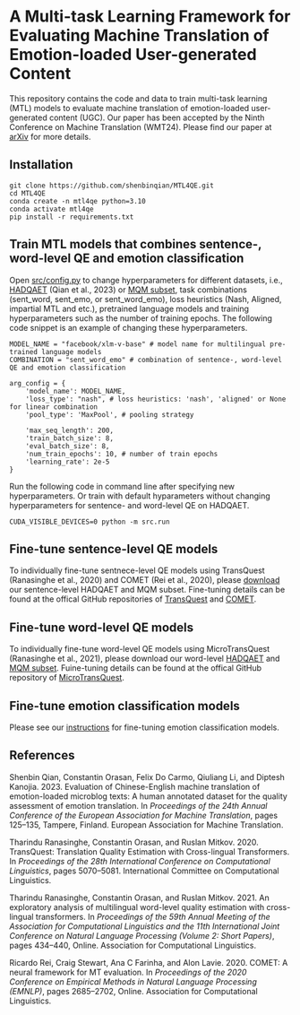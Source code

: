 # A Multi-task Learning Framework for Evaluating Machine Translation of Emotion-loaded User-generated Content
This repository contains the code and data to train multi-task learning (MTL) models to evaluate machine translation of emotion-loaded user-generated content (UGC). Our paper has been accepted by the Ninth Conference on Machine Translation (WMT24). Please find our paper at [arXiv](https://arxiv.org/abs/2410.03277) for more details. 


## Installation

```
git clone https://github.com/shenbinqian/MTL4QE.git
cd MTL4QE
conda create -n mtl4qe python=3.10
conda activate mtl4qe
pip install -r requirements.txt
```

## Train MTL models that combines sentence-, word-level QE and emotion classification

Open [src/config.py](https://github.com/shenbinqian/MTL4QE/blob/main/src/config.py) to change hyperparameters for different datasets, i.e., [HADQAET](https://github.com/shenbinqian/MTL4QE/tree/main/data/HADQAET) (Qian et al., 2023) or [MQM subset](https://github.com/shenbinqian/MTL4QE/tree/main/data/MQM_subset), task combinations (sent_word, sent_emo, or sent_word_emo), loss heuristics (Nash, Aligned, impartial MTL and etc.), pretrained language models and training hyperparameters such as the number of training epochs. The following code snippet is an example of changing these hyperparameters. 

```
MODEL_NAME = "facebook/xlm-v-base" # model name for multilingual pre-trained language models
COMBINATION = "sent_word_emo" # combination of sentence-, word-level QE and emotion classification

arg_config = {
    'model_name': MODEL_NAME,
    'loss_type': "nash", # loss heuristics: 'nash', 'aligned' or None for linear combination 
    'pool_type': 'MaxPool', # pooling strategy

    'max_seq_length': 200,
    'train_batch_size': 8,
    'eval_batch_size': 8,
    'num_train_epochs': 10, # number of train epochs
    'learning_rate': 2e-5
}
```

Run the following code in command line after specifying new hyperparameters. Or train with default hyparameters without changing hyperparameters for sentence- and word-level QE on HADQAET.

```
CUDA_VISIBLE_DEVICES=0 python -m src.run
```

## Fine-tune sentence-level QE models

To individually fine-tune sentnece-level QE models using TransQuest (Ranasinghe et al., 2020) and COMET (Rei et al., 2020), please [download](https://github.com/shenbinqian/MTL4QE/tree/main/data/ft_sent-level) our sentence-level HADQAET and MQM subset. Fine-tuning details can be found at the offical GitHub repositories of [TransQuest](https://github.com/TharinduDR/TransQuest) and [COMET](https://github.com/Unbabel/COMET).


## Fine-tune word-level QE models

To individually fine-tune word-level QE models using MicroTransQuest (Ranasinghe et al., 2021), please download our word-level [HADQAET](https://github.com/shenbinqian/MTL4QE/tree/main/data/HADQAET) and [MQM subset](https://github.com/shenbinqian/MTL4QE/tree/main/data/MQM_subset). Fuine-tuning details can be found at the offical GitHub repository of [MicroTransQuest](https://github.com/TharinduDR/TransQuest).


## Fine-tune emotion classification models

Please see our [instructions](https://github.com/shenbinqian/MTL4QE/tree/main/emo_classification) for fine-tuning emotion classification models.

## References

Shenbin Qian, Constantin Orasan, Felix Do Carmo, Qiuliang Li, and Diptesh Kanojia. 2023. Evaluation of Chinese-English machine translation of emotion-loaded microblog texts: A human annotated dataset for the quality assessment of emotion translation. In *Proceedings of the 24th Annual Conference of the European Association for Machine Translation*, pages 125–135, Tampere, Finland. European Association for Machine Translation.

Tharindu Ranasinghe, Constantin Orasan, and Ruslan Mitkov. 2020. TransQuest: Translation Quality Estimation with Cross-lingual Transformers. In *Proceedings of the 28th International Conference on Computational Linguistics*, pages 5070–5081. International Committee on Computational Linguistics.

Tharindu Ranasinghe, Constantin Orasan, and Ruslan Mitkov. 2021. An exploratory analysis of multilingual word-level quality estimation with cross-lingual transformers. In *Proceedings of the 59th Annual Meeting of the Association for Computational Linguistics and the 11th International Joint Conference on Natural Language Processing (Volume 2: Short Papers)*, pages 434–440, Online. Association for Computational Linguistics.

Ricardo Rei, Craig Stewart, Ana C Farinha, and Alon Lavie. 2020. COMET: A neural framework for MT evaluation. In *Proceedings of the 2020 Conference on Empirical Methods in Natural Language Processing (EMNLP)*, pages 2685–2702, Online. Association for Computational Linguistics.
